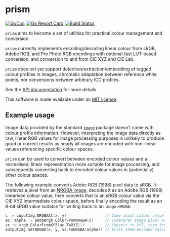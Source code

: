 # prism

[![GoDoc](https://godoc.org/github.com/mandykoh/prism?status.svg)](https://godoc.org/github.com/mandykoh/prism)
[![Go Report Card](https://goreportcard.com/badge/github.com/mandykoh/prism)](https://goreportcard.com/report/github.com/mandykoh/prism)
[![Build Status](https://travis-ci.org/mandykoh/prism.svg?branch=main)](https://travis-ci.org/mandykoh/prism)

`prism` aims to become a set of utilities for practical colour management and conversion.

`prism` currently implements encoding/decoding linear colour from sRGB, Adobe RGB, and Pro Photo RGB encodings with optional fast LUT-based conversion, and conversion to and from CIE XYZ and CIE Lab.

`prism` does not yet support detection/extraction/embedding of tagged colour profiles in images, chromatic adaptation between reference white points, nor conversions between arbitrary ICC profiles.

See the [API documentation](https://godoc.org/github.com/mandykoh/prism) for more details.

This software is made available under an [MIT license](LICENSE).


## Example usage

Image data provided by the standard [`image`](https://golang.org/pkg/image/) package doesn’t come with colour profile information. However, interpreting the image data directly as raw, linear RGB values for image processing purposes is unlikely to produce good or correct results as nearly all images are encoded with non-linear values referencing specific colour spaces.

`prism` can be used to convert between encoded colour values and a normalised, linear representation more suitable for image processing, and subsequently converting back to encoded colour values in (potentially) other colour spaces.

The following example converts Adobe RGB (1998) pixel data to sRGB. It retrieves a pixel from an [NRGBA image](https://golang.org/pkg/image/#NRGBA), decodes it as an Adobe RGB (1998) linearised colour value, then converts that to an sRGB colour value via the CIE XYZ intermediate colour space, before finally encoding the result as an 8-bit sRGB value suitable for writing back to an `image.NRGBA`:

```go
c := inputImg.NRGBAAt(x, y)                 // Take input colour value
ac, alpha := adobergb.ColorFromNRGBA(c)     // Interpret image pixel as Adobe RGB and convert to linear representation
sc := srgb.ColorFromXYZ(ac.ToXYZ())         // Convert to XYZ, then from XYZ to sRGB linear representation
outputImg.SetNRGBA(x, y, sc.ToNRGBA(alpha)) // Write sRGB-encoded value to output image
``` 
